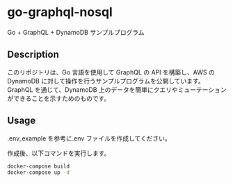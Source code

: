 # go-graphql-nosql

Go + GraphQL + DynamoDB サンプルプログラム

## Description

このリポジトリは、Go 言語を使用して GraphQL の API を構築し、AWS の DynamoDB に対して操作を行うサンプルプログラムを公開しています。GraphQL を通じて、DynamoDB 上のデータを簡単にクエリやミューテーションができることを示すためのものです。

## Usage

.env_example を参考に.env ファイルを作成してください。

作成後、以下コマンドを実行します。

```bash
docker-compose build
docker-compose up -d
```
